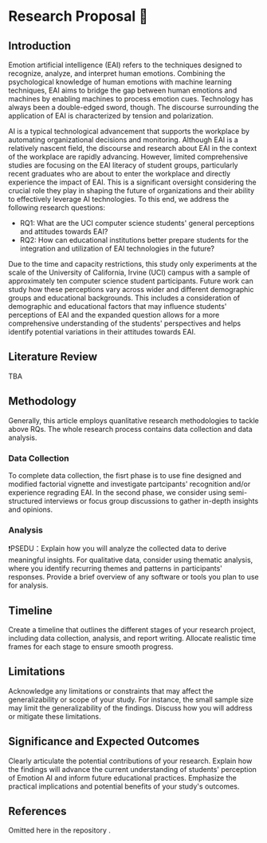 # Research Proposal 📃

## Introduction
Emotion artificial intelligence (EAI) refers to the techniques designed to recognize, analyze, and interpret human emotions. Combining the psychological knowledge of human emotions with machine learning techniques, EAI aims to bridge the gap between human emotions and machines by enabling machines to process emotion cues. Technology has always been a double-edged sword, though. The discourse surrounding the application of EAI is characterized by tension and polarization.

AI is a typical technological advancement that supports the workplace by automating organizational decisions and monitoring. Although EAI is a relatively nascent field, the discourse and research about EAI in the context of the workplace are rapidly advancing. However, limited comprehensive studies are focusing on the EAI literacy of student groups, particularly recent graduates who are about to enter the workplace and directly experience the impact of EAI. This is a significant oversight considering the crucial role they play in shaping the future of organizations and their ability to effectively leverage AI technologies. To this end, we address the following research questions:

* RQ1: What are the UCI computer science students' general perceptions and attitudes towards EAI?
* RQ2: How can educational institutions better prepare students for the integration and utilization of EAI technologies in the future?

Due to the time and capacity restrictions, this study only experiments at the scale of the University of California, Irvine (UCI) campus with a sample of approximately ten computer science student participants. Future work can study how these perceptions vary across wider and different demographic groups and educational backgrounds. This includes a consideration of demographic and educational factors that may influence students' perceptions of EAI and the expanded question allows for a more comprehensive understanding of the students' perspectives and helps identify potential variations in their attitudes towards EAI. 


## Literature Review
TBA 


## Methodology
Generally, this article employs quanlitative research methodologies to tackle above RQs. The whole research process contains data collection and data analysis.


### Data Collection
To complete data collection, the fisrt phase is to use fine designed and modified factorial vignette and investigate partcipants' recognition and/or experience regrading EAI. In the second phase, we consider using semi-structured interviews or focus group discussions to gather in-depth insights and opinions. 


<!-- ### Sampling Strategy
Describe your sampling strategy and the criteria for participant selection. Since you have a small sample size, consider purposive sampling, selecting students who have varying levels of familiarity with Emotion AI. Explain how this strategy will enable you to capture diverse perspectives. -->


### Analysis
❗️PSEDU：Explain how you will analyze the collected data to derive meaningful insights. For qualitative data, consider using thematic analysis, where you identify recurring themes and patterns in participants' responses. Provide a brief overview of any software or tools you plan to use for analysis.


## Timeline
Create a timeline that outlines the different stages of your research project, including data collection, analysis, and report writing. Allocate realistic time frames for each stage to ensure smooth progress.



## Limitations
Acknowledge any limitations or constraints that may affect the generalizability or scope of your study. For instance, the small sample size may limit the generalizability of the findings. Discuss how you will address or mitigate these limitations.

## Significance and Expected Outcomes
Clearly articulate the potential contributions of your research. Explain how the findings will advance the current understanding of students' perception of Emotion AI and inform future educational practices. Emphasize the practical implications and potential benefits of your study's outcomes.

## References
Omitted here in the repository .

